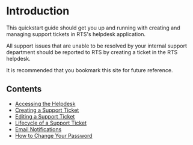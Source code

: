 # Introduction

This quickstart guide should get you up and running with creating and managing support tickets in RTS's helpdesk application.

All support issues that are unable to be resolved by your internal support department should be reported to RTS by creating a ticket in the RTS helpdesk.

It is recommended that you bookmark this site for future reference.

## Contents

- [Accessing the Helpdesk](client/general/accessing-helpdesk/)
- [Creating a Support Ticket](client/ticket/create/)
- [Editing a Support Ticket](client/ticket/edit/)
- [Lifecycle of a Support Ticket](client/ticket/lifecycle/)
- [Email Notifications](client/general/notifications/)
- [How to Change Your Password](client/general/change-password/)
